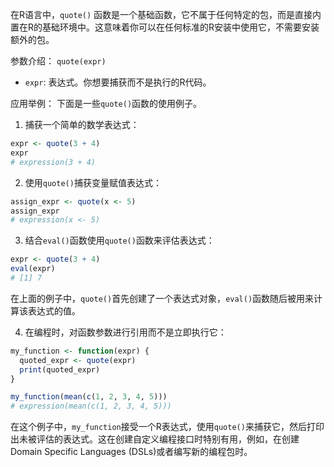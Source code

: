 在R语言中，`quote()` 函数是一个基础函数，它不属于任何特定的包，而是直接内置在R的基础环境中。这意味着你可以在任何标准的R安装中使用它，不需要安装额外的包。


参数介绍：
`quote(expr)`
- `expr`: 表达式。你想要捕获而不是执行的R代码。

应用举例：
下面是一些`quote()`函数的使用例子。

1. 捕获一个简单的数学表达式：

```r
expr <- quote(3 + 4)
expr
# expression(3 + 4)
```

2. 使用`quote()`捕获变量赋值表达式：

```r
assign_expr <- quote(x <- 5)
assign_expr
# expression(x <- 5)
```

3. 结合`eval()`函数使用`quote()`函数来评估表达式：

```r
expr <- quote(3 + 4)
eval(expr)
# [1] 7
```

在上面的例子中，`quote()`首先创建了一个表达式对象，`eval()`函数随后被用来计算该表达式的值。

4. 在编程时，对函数参数进行引用而不是立即执行它：

```r
my_function <- function(expr) {
  quoted_expr <- quote(expr)
  print(quoted_expr)
}

my_function(mean(c(1, 2, 3, 4, 5)))
# expression(mean(c(1, 2, 3, 4, 5)))
```

在这个例子中，`my_function`接受一个R表达式，使用`quote()`来捕获它，然后打印出未被评估的表达式。这在创建自定义编程接口时特别有用，例如，在创建Domain Specific Languages (DSLs)或者编写新的编程包时。
